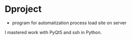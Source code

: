 # Dproject
- program for automatization process load site on server

I mastered work with PyQt5 and ssh in Python.
